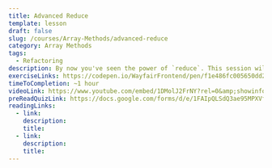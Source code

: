 ```yaml
---
title: Advanced Reduce
template: lesson
draft: false
slug: /courses/Array-Methods/advanced-reduce
category: Array Methods
tags:
  - Refactoring
description: By now you've seen the power of `reduce`. This session will take it one step further and test your abilities to handle complex data manipulation. By the end of this session, you will feel confident working with `reduce`, and might even start seeing where you can use it in place of our other array methods. 
exerciseLinks: https://codepen.io/WayfairFrontend/pen/f1e486fc005650dd22259d1bf446750e
timeToCompletion: ~1 hour
videoLink: https://www.youtube.com/embed/1DMolJ2FrNY?rel=0&amp;showinfo=0&amp;start=75
preReadQuizLink: https://docs.google.com/forms/d/e/1FAIpQLSdQ3ae95MPXVfqxiwyvfYryTZRzGOSMFQkm-eYdu9XoK-QWAw/viewform
readingLinks: 
  - link: 
    description:
    title: 
  - link: 
    description: 
    title: 
---
```

